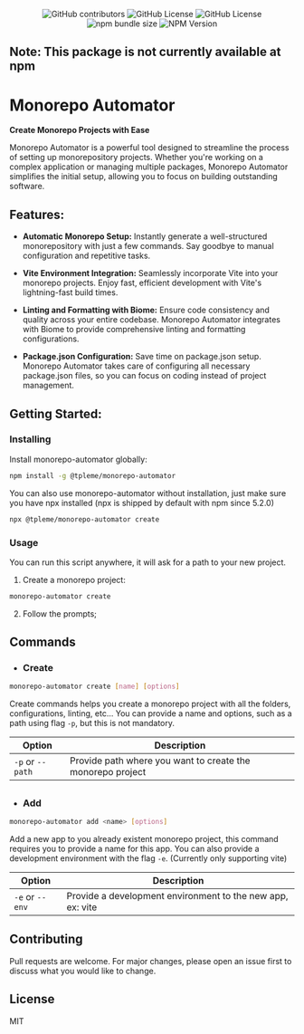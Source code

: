 <p align='center'>
   <img alt="GitHub contributors" src="https://img.shields.io/github/contributors/tpleme/monorepo-automator">
   <img alt="GitHub License" src="https://img.shields.io/npm/dm/%40tpleme%2Fmonorepo-automator">
   <img alt="GitHub License" src="https://img.shields.io/github/license/tpleme/monorepo-automator">
   <img alt="npm bundle size" src="https://img.shields.io/bundlephobia/min/monorepo-automator">
   <img alt="NPM Version" src="https://img.shields.io/npm/v/monorepo-automator">

</p>


## Note: This package is not currently available at npm

# Monorepo Automator

**Create Monorepo Projects with Ease**

Monorepo Automator is a powerful tool designed to streamline the process of setting up monorepository projects. Whether you're working on a complex application or managing multiple packages, Monorepo Automator simplifies the initial setup, allowing you to focus on building outstanding software.

## Features:

- **Automatic Monorepo Setup:** Instantly generate a well-structured monorepository with just a few commands. Say goodbye to manual configuration and repetitive tasks.

- **Vite Environment Integration:** Seamlessly incorporate Vite into your monorepo projects. Enjoy fast, efficient development with Vite's lightning-fast build times.

- **Linting and Formatting with Biome:** Ensure code consistency and quality across your entire codebase. Monorepo Automator integrates with Biome to provide comprehensive linting and formatting configurations.

- **Package.json Configuration:** Save time on package.json setup. Monorepo Automator takes care of configuring all necessary package.json files, so you can focus on coding instead of project management.

## Getting Started:

### Installing
Install monorepo-automator globally:
```bash
npm install -g @tpleme/monorepo-automator
```
You can also use monorepo-automator without installation, just make sure you have npx installed (npx is shipped by default with npm since 5.2.0)
```bash
npx @tpleme/monorepo-automator create
```

### Usage
You can run this script anywhere, it will ask for a path to your new project.

1. Create a monorepo project:
```bash
monorepo-automator create
```
2. Follow the prompts;

## Commands
- ### Create
```bash
monorepo-automator create [name] [options]
```
Create commands helps you create a monorepo project with all the folders, configurations, linting, etc... You can provide a name and options, such as a path using flag `-p`, but this is not mandatory.

Option | Description
---|---
`-p` or `--path` | Provide path where you want to create the monorepo project

##
- ### Add
```bash
monorepo-automator add <name> [options]
```
Add a new app to you already existent monorepo project, this command requires you to provide a name for this app. You can also provide a development environment with the flag `-e`. (Currently only supporting vite)

Option | Description
---|---
`-e` or `--env` | Provide a development environment to the new app, ex: vite 

## Contributing
Pull requests are welcome. For major changes, please open an issue first to discuss what you would like to change.

## License
MIT